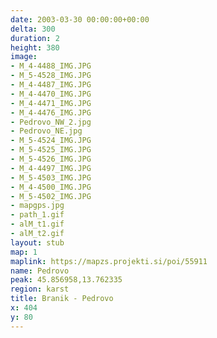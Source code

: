 ```yaml
---
date: 2003-03-30 00:00:00+00:00
delta: 300
duration: 2
height: 380
image:
- M_4-4488_IMG.JPG
- M_5-4528_IMG.JPG
- M_4-4487_IMG.JPG
- M_4-4470_IMG.JPG
- M_4-4471_IMG.JPG
- M_4-4476_IMG.JPG
- Pedrovo_NW_2.jpg
- Pedrovo_NE.jpg
- M_5-4524_IMG.JPG
- M_5-4525_IMG.JPG
- M_5-4526_IMG.JPG
- M_4-4497_IMG.JPG
- M_5-4503_IMG.JPG
- M_4-4500_IMG.JPG
- M_5-4502_IMG.JPG
- mapgps.jpg
- path_1.gif
- alM_t1.gif
- alM_t2.gif
layout: stub
map: 1
maplink: https://mapzs.projekti.si/poi/55911
name: Pedrovo
peak: 45.856958,13.762335
region: karst
title: Branik - Pedrovo
x: 404
y: 80
---
```

